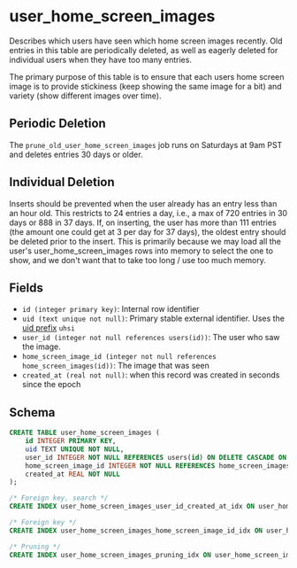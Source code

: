 # user_home_screen_images

Describes which users have seen which home screen images recently. Old
entries in this table are periodically deleted, as well as eagerly
deleted for individual users when they have too many entries.

The primary purpose of this table is to ensure that each users home screen
image is to provide stickiness (keep showing the same image for a bit) and
variety (show different images over time).

## Periodic Deletion

The `prune_old_user_home_screen_images` job runs on Saturdays at 9am PST and deletes
entries 30 days or older.

## Individual Deletion

Inserts should be prevented when the user already has an entry less than an hour
old. This restricts to 24 entries a day, i.e., a max of 720 entries in 30 days
or 888 in 37 days. If, on inserting, the user has more than 111 entries (the
amount one could get at 3 per day for 37 days), the oldest entry should be
deleted prior to the insert. This is primarily because we may load all the
user's user_home_screen_images rows into memory to select the one to show, and
we don't want that to take too long / use too much memory.

## Fields

- `id (integer primary key)`: Internal row identifier
- `uid (text unique not null)`: Primary stable external identifier. Uses the
  [uid prefix](../uid_prefixes.md) `uhsi`
- `user_id (integer not null references users(id))`: The user who saw the image.
- `home_screen_image_id (integer not null references home_screen_images(id))`: The image that was seen
- `created_at (real not null)`: when this record was created in seconds since the epoch

## Schema

```sql
CREATE TABLE user_home_screen_images (
    id INTEGER PRIMARY KEY,
    uid TEXT UNIQUE NOT NULL,
    user_id INTEGER NOT NULL REFERENCES users(id) ON DELETE CASCADE ON UPDATE RESTRICT,
    home_screen_image_id INTEGER NOT NULL REFERENCES home_screen_images(id),
    created_at REAL NOT NULL
);

/* Foreign key, search */
CREATE INDEX user_home_screen_images_user_id_created_at_idx ON user_home_screen_images(user_id, created_at);

/* Foreign key */
CREATE INDEX user_home_screen_images_home_screen_image_id_idx ON user_home_screen_images(home_screen_image_id);

/* Pruning */
CREATE INDEX user_home_screen_images_pruning_idx ON user_home_screen_images(created_at);
```

